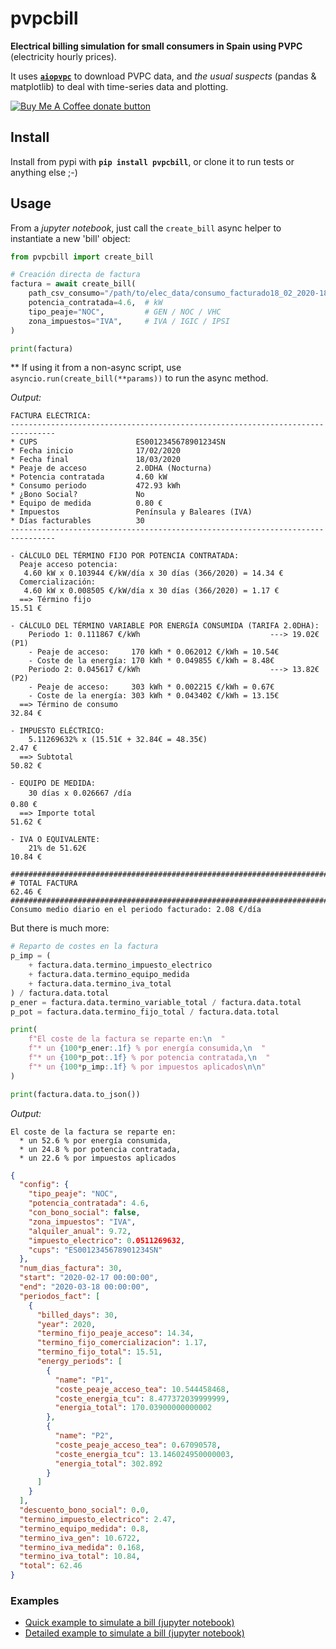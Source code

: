 # pvpcbill

**Electrical billing simulation for small consumers in Spain using PVPC** (electricity hourly prices).

It uses **[`aiopvpc`](https://github.com/azogue/aiopvpc)** to download PVPC data, and _the usual suspects_ (pandas & matplotlib) to deal with time-series data and plotting.

<span class="badge-buymeacoffee"><a href="https://www.buymeacoffee.com/azogue" title="Donate to this project using Buy Me A Coffee"><img src="https://img.shields.io/badge/buy%20me%20a%20coffee-donate-yellow.svg" alt="Buy Me A Coffee donate button" /></a></span>

## Install

Install from pypi with **`pip install pvpcbill`**, or clone it to run tests or anything else ;-)

## Usage

From a _jupyter notebook_, just call the `create_bill` async helper to instantiate a new 'bill' object:

```python
from pvpcbill import create_bill

# Creación directa de factura
factura = await create_bill(
    path_csv_consumo="/path/to/elec_data/consumo_facturado18_02_2020-18_03_2020-R.csv",
    potencia_contratada=4.6,  # kW
    tipo_peaje="NOC",         # GEN / NOC / VHC
    zona_impuestos="IVA",     # IVA / IGIC / IPSI
)

print(factura)
```

** If using it from a non-async script,
use `asyncio.run(create_bill(**params))` to run the async method.

_Output:_

```text
FACTURA ELÉCTRICA:
--------------------------------------------------------------------------------
* CUPS             	        ES0012345678901234SN
* Fecha inicio             	17/02/2020
* Fecha final              	18/03/2020
* Peaje de acceso          	2.0DHA (Nocturna)
* Potencia contratada      	4.60 kW
* Consumo periodo          	472.93 kWh
* ¿Bono Social?            	No
* Equipo de medida         	0.80 €
* Impuestos                	Península y Baleares (IVA)
* Días facturables         	30
--------------------------------------------------------------------------------

- CÁLCULO DEL TÉRMINO FIJO POR POTENCIA CONTRATADA:
  Peaje acceso potencia:
   4.60 kW x 0.103944 €/kW/día x 30 días (366/2020) = 14.34 €
  Comercialización:
   4.60 kW x 0.008505 €/kW/día x 30 días (366/2020) = 1.17 €
  ==> Término fijo                                                     15.51 €

- CÁLCULO DEL TÉRMINO VARIABLE POR ENERGÍA CONSUMIDA (TARIFA 2.0DHA):
    Periodo 1: 0.111867 €/kWh                             ---> 19.02€(P1)
    - Peaje de acceso:     170 kWh * 0.062012 €/kWh = 10.54€
    - Coste de la energía: 170 kWh * 0.049855 €/kWh = 8.48€
    Periodo 2: 0.045617 €/kWh                             ---> 13.82€(P2)
    - Peaje de acceso:     303 kWh * 0.002215 €/kWh = 0.67€
    - Coste de la energía: 303 kWh * 0.043402 €/kWh = 13.15€
  ==> Término de consumo                                               32.84 €

- IMPUESTO ELÉCTRICO:
    5.11269632% x (15.51€ + 32.84€ = 48.35€)                           2.47 €
  ==> Subtotal                                                         50.82 €

- EQUIPO DE MEDIDA:
    30 días x 0.026667 /día                                           0.80 €
  ==> Importe total                                                    51.62 €

- IVA O EQUIVALENTE:
    21% de 51.62€                                                      10.84 €

################################################################################
# TOTAL FACTURA                                                        62.46 €
################################################################################
Consumo medio diario en el periodo facturado: 2.08 €/día
```

But there is much more:

```python
# Reparto de costes en la factura
p_imp = (
    + factura.data.termino_impuesto_electrico
    + factura.data.termino_equipo_medida
    + factura.data.termino_iva_total
) / factura.data.total
p_ener = factura.data.termino_variable_total / factura.data.total
p_pot = factura.data.termino_fijo_total / factura.data.total

print(
    f"El coste de la factura se reparte en:\n  "
    f"* un {100*p_ener:.1f} % por energía consumida,\n  "
    f"* un {100*p_pot:.1f} % por potencia contratada,\n  "
    f"* un {100*p_imp:.1f} % por impuestos aplicados\n\n"
)

print(factura.data.to_json())
```

_Output:_

```text
El coste de la factura se reparte en:
  * un 52.6 % por energía consumida,
  * un 24.8 % por potencia contratada,
  * un 22.6 % por impuestos aplicados
```

```json
{
  "config": {
    "tipo_peaje": "NOC",
    "potencia_contratada": 4.6,
    "con_bono_social": false,
    "zona_impuestos": "IVA",
    "alquiler_anual": 9.72,
    "impuesto_electrico": 0.0511269632,
    "cups": "ES0012345678901234SN"
  },
  "num_dias_factura": 30,
  "start": "2020-02-17 00:00:00",
  "end": "2020-03-18 00:00:00",
  "periodos_fact": [
    {
      "billed_days": 30,
      "year": 2020,
      "termino_fijo_peaje_acceso": 14.34,
      "termino_fijo_comercializacion": 1.17,
      "termino_fijo_total": 15.51,
      "energy_periods": [
        {
          "name": "P1",
          "coste_peaje_acceso_tea": 10.544458468,
          "coste_energia_tcu": 8.477372039999999,
          "energia_total": 170.03900000000002
        },
        {
          "name": "P2",
          "coste_peaje_acceso_tea": 0.67090578,
          "coste_energia_tcu": 13.146024950000003,
          "energia_total": 302.892
        }
      ]
    }
  ],
  "descuento_bono_social": 0.0,
  "termino_impuesto_electrico": 2.47,
  "termino_equipo_medida": 0.8,
  "termino_iva_gen": 10.6722,
  "termino_iva_medida": 0.168,
  "termino_iva_total": 10.84,
  "total": 62.46
}
```

### Examples

- [Quick example to simulate a bill (jupyter notebook)](Notebooks/Ejemplo%20rápido.ipynb)
- [Detailed example to simulate a bill (jupyter notebook)](Notebooks/Ejemplo%20simulación%20de%20facturación%20eléctrica%20con%20PVPC.ipynb)
